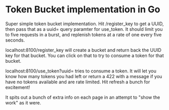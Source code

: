 # Token Bucket implementation in Go

Super simple token bucket implementation.   Hit /register_key to get a UUID, then pass that as a uuid= query paramter for use_token.   It should limit you to five requests in a burst,
and replenish tokens at a rate of one every five seconds.

localhost:8100/register_key will create a bucket and return back the UUID key for that bucket. You can click on that to
try to consume a token for that bucket.

localhost:8100/use_token?uuid=<uuid> tries to consume a token. It will let you know how many tokens you had left or 
return a 422 with a message if you have no tokens available and are rate limited. Hit refresh a bunch for
excitement!

It spits out a bunch of extra info on each page in an attempt to "show the work" as it were.

